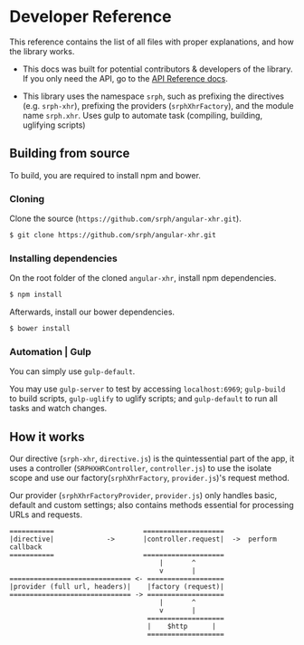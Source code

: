 Developer Reference 
=====

This reference contains the list of all files with proper explanations, and how the library works.

* This docs was built for potential contributors & developers of the library. If you only need the API, go to the [API Reference docs](//github.com/srph/angular-xhr/reference.html).

* This library uses the namespace ```srph```, such as prefixing the directives (e.g. ```srph-xhr```), prefixing the providers (```srphXhrFactory```), and the module name ```srph.xhr```. Uses gulp to automate task (compiling, building, uglifying scripts)

## Building from source

To build, you are required to install npm and bower.

### Cloning

Clone the source (```https://github.com/srph/angular-xhr.git```).

```bash
$ git clone https://github.com/srph/angular-xhr.git
```

### Installing dependencies

On the root folder of the cloned ```angular-xhr```, install npm dependencies.

```bash
$ npm install
```

Afterwards, install our bower dependencies.

```bash
$ bower install
```

### Automation | Gulp

You can simply use ```gulp-default```.

You may use ```gulp-server``` to test by accessing ```localhost:6969```; ```gulp-build``` to build scripts, ```gulp-uglify``` to uglify scripts; and ```gulp-default``` to run all tasks and watch changes.

## How it works

Our directive (```srph-xhr```, ```directive.js```) is the quintessential part of the app, it uses a controller (```SRPHXHRController```, ```controller.js```) to use the isolate scope and use our factory(```srphXhrFactory```, ```provider.js```)'s request method.

Our provider (```srphXhrFactoryProvider```, ```provider.js```) only handles basic, default and custom settings; also contains methods essential for processing URLs and requests.

```
===========						 ====================
|directive|  			-> 		 |controller.request|  ->  perform callback
===========						 ====================
									 |		 ^
									 v 		 |
============================== <- ===================
|provider (full url, headers)| 	  |factory (request)| 
============================== -> ===================
								  	 | 		 ^
								  	 v 		 |
								  ===================
								  |	   $http      |
								  ===================	
```